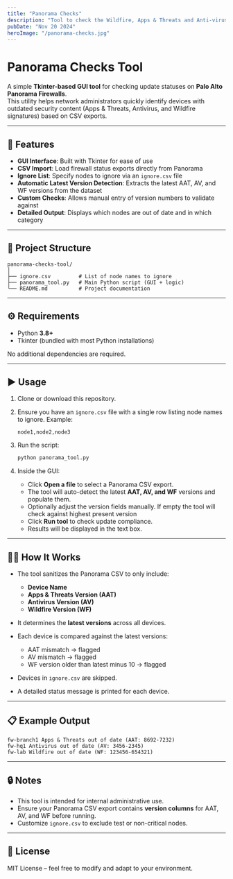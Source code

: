 ```yaml
---
title: "Panorama Checks"
description: "Tool to check the Wildfire, Apps & Threats and Anti-virus versions of Panorama Firewall nodes "
pubDate: "Nov 20 2024"
heroImage: "/panorama-checks.jpg"
---
```


# Panorama Checks Tool

A simple **Tkinter-based GUI tool** for checking update statuses on **Palo Alto Panorama Firewalls**.  
This utility helps network administrators quickly identify devices with outdated security content (Apps & Threats, Antivirus, and Wildfire signatures) based on CSV exports.

---

## 🚀 Features

- **GUI Interface**: Built with Tkinter for ease of use  
- **CSV Import**: Load firewall status exports directly from Panorama  
- **Ignore List**: Specify nodes to ignore via an `ignore.csv` file  
- **Automatic Latest Version Detection**: Extracts the latest AAT, AV, and WF versions from the dataset  
- **Custom Checks**: Allows manual entry of version numbers to validate against  
- **Detailed Output**: Displays which nodes are out of date and in which category  

---

## 📂 Project Structure

```
panorama-checks-tool/
│
├── ignore.csv         # List of node names to ignore
├── panorama_tool.py   # Main Python script (GUI + logic)
└── README.md          # Project documentation
```

---

## ⚙️ Requirements

- Python **3.8+**
- Tkinter (bundled with most Python installations)

No additional dependencies are required.

---

## ▶️ Usage

1. Clone or download this repository.  
2. Ensure you have an `ignore.csv` file with a single row listing node names to ignore. Example:

   ```csv
   node1,node2,node3
   ```

3. Run the script:

   ```bash
   python panorama_tool.py
   ```

4. Inside the GUI:
   - Click **Open a file** to select a Panorama CSV export.  
   - The tool will auto-detect the latest **AAT, AV, and WF** versions and populate them.  
   - Optionally adjust the version fields manually. If empty the tool will check against highest present version
   - Click **Run tool** to check update compliance.  
   - Results will be displayed in the text box.  

---

## 🧑‍💻 How It Works

- The tool sanitizes the Panorama CSV to only include:
  - **Device Name**
  - **Apps & Threats Version (AAT)**
  - **Antivirus Version (AV)**
  - **Wildfire Version (WF)**

- It determines the **latest versions** across all devices.
- Each device is compared against the latest versions:
  - AAT mismatch → flagged
  - AV mismatch → flagged
  - WF version older than latest minus 10 → flagged
- Devices in `ignore.csv` are skipped.
- A detailed status message is printed for each device.

---

## 📋 Example Output

```
fw-branch1 Apps & Threats out of date (AAT: 8692-7232)
fw-hq1 Antivirus out of date (AV: 3456-2345)
fw-lab Wildfire out of date (WF: 123456-654321)
```

---

## 🔒 Notes

- This tool is intended for internal administrative use.  
- Ensure your Panorama CSV export contains **version columns** for AAT, AV, and WF before running.  
- Customize `ignore.csv` to exclude test or non-critical nodes.  

---

## 📜 License

MIT License – feel free to modify and adapt to your environment.
